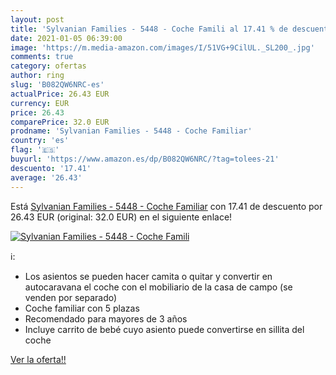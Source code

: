 ```yaml
---
layout: post
title: 'Sylvanian Families - 5448 - Coche Famili al 17.41 % de descuento'
date: 2021-01-05 06:39:00
image: 'https://m.media-amazon.com/images/I/51VG+9CilUL._SL200_.jpg'
comments: true
category: ofertas
author: ring
slug: 'B082QW6NRC-es'
actualPrice: 26.43 EUR
currency: EUR
price: 26.43
comparePrice: 32.0 EUR
prodname: 'Sylvanian Families - 5448 - Coche Familiar'
country: 'es'
flag: '🇪🇸'
buyurl: 'https://www.amazon.es/dp/B082QW6NRC/?tag=tolees-21'
descuento: '17.41'
average: '26.43'
---
```


Está [Sylvanian Families - 5448 - Coche Familiar](https://www.amazon.es/dp/B082QW6NRC/?tag=tolees-21) con 17.41 de descuento por 26.43 EUR (original: 32.0 EUR) en el siguiente enlace!

[![Sylvanian Families - 5448 - Coche Famili](https://m.media-amazon.com/images/I/51VG+9CilUL._SL200_.jpg)](https://www.amazon.es/dp/B082QW6NRC/?tag=tolees-21)

ℹ️:

- Los asientos se pueden hacer camita o quitar y convertir en autocaravana el coche con el mobiliario de la casa de campo (se venden por separado)
- Coche familiar con 5 plazas
- Recomendado para mayores de 3 años
- Incluye carrito de bebé cuyo asiento puede convertirse en sillita del coche

[Ver la oferta!!](https://www.amazon.es/dp/B082QW6NRC/?tag=tolees-21)
